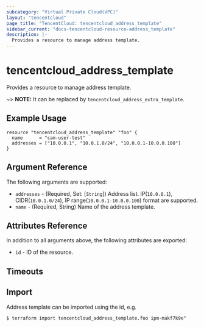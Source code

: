 ```yaml
---
subcategory: "Virtual Private Cloud(VPC)"
layout: "tencentcloud"
page_title: "TencentCloud: tencentcloud_address_template"
sidebar_current: "docs-tencentcloud-resource-address_template"
description: |-
  Provides a resource to manage address template.
---
```


# tencentcloud_address_template

Provides a resource to manage address template.

~> **NOTE:** It can be replaced by `tencentcloud_address_extra_template`.

## Example Usage

```hcl
resource "tencentcloud_address_template" "foo" {
  name      = "cam-user-test"
  addresses = ["10.0.0.1", "10.0.1.0/24", "10.0.0.1-10.0.0.100"]
}
```

## Argument Reference

The following arguments are supported:

* `addresses` - (Required, Set: [`String`]) Address list. IP(`10.0.0.1`), CIDR(`10.0.1.0/24`), IP range(`10.0.0.1-10.0.0.100`) format are supported.
* `name` - (Required, String) Name of the address template.

## Attributes Reference

In addition to all arguments above, the following attributes are exported:

* `id` - ID of the resource.



## Timeouts

<no value>


## Import

Address template can be imported using the id, e.g.

```
$ terraform import tencentcloud_address_template.foo ipm-makf7k9e"
```

